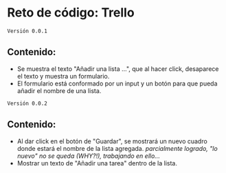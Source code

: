 # Reto de código: Trello


`Versión 0.0.1`
## Contenido: 
* Se muestra el texto "Añadir una lista ...", que al hacer click, desaparece el texto y muestra un formulario.
* El formulario está conformado por un input y un botón para que pueda añadir el nombre de una lista.


`Versión 0.0.2`
## Contenido: 
* Al dar click en el botón de "Guardar", se mostrará un nuevo cuadro donde estará el nombre de la lista agregada. *parcialmente logrado, "lo nuevo" no se queda (WHY?!), trabajando en ello...*
* Mostrar un texto de "Añadir una tarea" dentro de la lista.